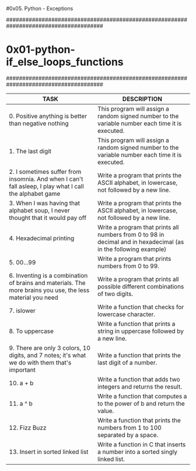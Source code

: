 #0x05. Python - Exceptions

######################################################################################
# 0x01-python-if_else_loops_functions
######################################################################################

| TASK | DESCRIPTION |
| ------ | ------ |
|0. Positive anything is better than negative nothing|This program will assign a random signed number to the variable number each time it is executed. |
|1. The last digit|This program will assign a random signed number to the variable number each time it is executed.|
|2. I sometimes suffer from insomnia. And when I can't fall asleep, I play what I call the alphabet game|Write a program that prints the ASCII alphabet, in lowercase, not followed by a new line.|
|3. When I was having that alphabet soup, I never thought that it would pay off |Write a program that prints the ASCII alphabet, in lowercase, not followed by a new line.|
|4. Hexadecimal printing|Write a program that prints all numbers from 0 to 98 in decimal and in hexadecimal (as in the following example)|
|5. 00...99|Write a program that prints numbers from 0 to 99.|
|6. Inventing is a combination of brains and materials. The more brains you use, the less material you need |Write a program that prints all possible different combinations of two digits.|
|7. islower|Write a function that checks for lowercase character.|
|8. To uppercase|Write a function that prints a string in uppercase followed by a new line.|
|9. There are only 3 colors, 10 digits, and 7 notes; it's what we do with them that's important|Write a function that prints the last digit of a number.|
|10. a + b |Write a function that adds two integers and returns the result.|
|11. a ^ b|Write a function that computes a to the power of b and return the value.|
|12. Fizz Buzz |Write a function that prints the numbers from 1 to 100 separated by a space.
|13. Insert in sorted linked list |Write a function in C that inserts a number into a sorted singly linked list.|
